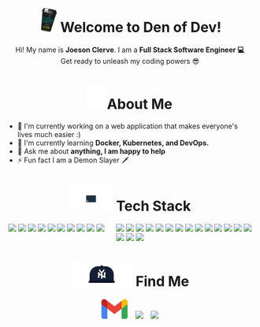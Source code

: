 <div align="center">
  <h1>
    <img src="coffee.gif" height="50">
    Welcome to Den of Dev!
  </h1>
</div>

<p align="center">Hi! My name is <b>Joeson Clerve</b>. I am a <b>Full Stack Software Engineer 💻</b><br>Get ready to unleash my coding powers 😎</p>

<div align="center">
  <h1>
    <img src="reel.gif" height="50">
    About Me
  </h1>
</div>

- 🔭 I'm currently working on a web application that makes everyone's lives much easier :)
- 🌱 I'm currently learning **Docker, Kubernetes, and DevOps.**
- 💬 Ask me about **anything, I am happy to help**
- ⚡ Fun fact I am a Demon Slayer 🗡️

<div align="center">
  <h1>
    <img src="filming.gif" height="50">
    Tech Stack
  </h1>
</div>

<div align="center">
  <a href="https://github.com/ItsMyBlackAxe#--teck-stack--"><img src="https://raw.githubusercontent.com/rahulbanerjee26/githubAboutMeGenerator/main/icons/java.svg" height="50"></a>
  <a href="https://github.com/ItsMyBlackAxe#--teck-stack--"><img src="https://raw.githubusercontent.com/rahulbanerjee26/githubAboutMeGenerator/main/icons/spring.svg" height="50"></a>
  <a href="https://github.com/ItsMyBlackAxe#--teck-stack--"><img src="https://raw.githubusercontent.com/rahulbanerjee26/githubAboutMeGenerator/main/icons/javascript.svg" height="50"></a>
  <a href="https://github.com/ItsMyBlackAxe#--teck-stack--"><img src="https://raw.githubusercontent.com/rahulbanerjee26/githubAboutMeGenerator/main/icons/reactjs.svg" height="50"></a>
  <a href="https://github.com/ItsMyBlackAxe#--teck-stack--"><img src="https://raw.githubusercontent.com/rahulbanerjee26/githubAboutMeGenerator/main/icons/python.svg" height="50"></a>
  <a href="https://github.com/ItsMyBlackAxe#--teck-stack--"><img src="https://raw.githubusercontent.com/rahulbanerjee26/githubAboutMeGenerator/main/icons/aws.svg" height="50"></a>
  <a href="https://github.com/ItsMyBlackAxe#--teck-stack--"><img src="https://raw.githubusercontent.com/rahulbanerjee26/githubAboutMeGenerator/main/icons/docker.svg" height="50"></a>
  <a href="https://github.com/ItsMyBlackAxe#--teck-stack--"><img src="https://raw.githubusercontent.com/rahulbanerjee26/githubAboutMeGenerator/main/icons/kubernetes.svg" height="50"></a>
  <a href="https://github.com/ItsMyBlackAxe#--teck-stack--"><img src="https://raw.githubusercontent.com/rahulbanerjee26/githubAboutMeGenerator/main/icons/git.svg" height="50"></a>
  <a href="https://github.com/ItsMyBlackAxe#--teck-stack--"><img src="https://raw.githubusercontent.com/rahulbanerjee26/githubAboutMeGenerator/main/icons/github.svg" height="50"></a>
  <a href="https://github.com/ItsMyBlackAxe#--teck-stack--"><img src="https://raw.githubusercontent.com/rahulbanerjee26/githubAboutMeGenerator/main/icons/kafka.svg" height="50" style="filter: brightness(0) invert(1);"></a>
  <a href="https://github.com/ItsMyBlackAxe#--teck-stack--"><img src="https://raw.githubusercontent.com/rahulbanerjee26/githubAboutMeGenerator/main/icons/postgresql.svg" height="50"></a>
  <a href="https://github.com/ItsMyBlackAxe#--teck-stack--"><img src="https://raw.githubusercontent.com/rahulbanerjee26/githubAboutMeGenerator/main/icons/postman.svg" height="50"></a>
  <a href="https://github.com/ItsMyBlackAxe#--teck-stack--"><img src="https://raw.githubusercontent.com/rahulbanerjee26/githubAboutMeGenerator/main/icons/mysql.svg" height="50"></a>
  <a href="https://github.com/ItsMyBlackAxe#--teck-stack--"><img src="https://raw.githubusercontent.com/rahulbanerjee26/githubAboutMeGenerator/main/icons/nodejs.svg" height="50"></a>
  <a href="https://github.com/ItsMyBlackAxe#--teck-stack--"><img src="https://raw.githubusercontent.com/rahulbanerjee26/githubAboutMeGenerator/main/icons/npm.svg" height="50"></a>
  <a href="https://github.com/ItsMyBlackAxe#--teck-stack--"><img src="https://raw.githubusercontent.com/rahulbanerjee26/githubAboutMeGenerator/main/icons/bootstrap.svg" height="50"></a>
  <a href="https://github.com/ItsMyBlackAxe#--teck-stack--"><img src="https://raw.githubusercontent.com/rahulbanerjee26/githubAboutMeGenerator/main/icons/kotlin.svg" height="50"></a>
  <a href="https://github.com/ItsMyBlackAxe#--teck-stack--"><img src="https://raw.githubusercontent.com/rahulbanerjee26/githubAboutMeGenerator/main/icons/php.svg" height="50"></a>
  <a href="https://github.com/ItsMyBlackAxe#--teck-stack--"><img src="https://raw.githubusercontent.com/rahulbanerjee26/githubAboutMeGenerator/main/icons/c.svg" height="50"></a>
  <a href="https://github.com/ItsMyBlackAxe#--teck-stack--"><img src="https://raw.githubusercontent.com/rahulbanerjee26/githubAboutMeGenerator/main/icons/express.svg" height="50"></a>
  <a href="https://github.com/ItsMyBlackAxe#--teck-stack--"><img src="https://raw.githubusercontent.com/rahulbanerjee26/githubAboutMeGenerator/main/icons/flutter.svg" height="50"></a>
  <a href="https://github.com/ItsMyBlackAxe#--teck-stack--"><img src="https://raw.githubusercontent.com/rahulbanerjee26/githubAboutMeGenerator/main/icons/linux.svg" height="50"></a>
  <a href="https://github.com/ItsMyBlackAxe#--teck-stack--"><img src="https://raw.githubusercontent.com/rahulbanerjee26/githubAboutMeGenerator/main/icons/go.svg" height="50"></a>
  <a href="https://github.com/ItsMyBlackAxe#--teck-stack--"><img src="https://raw.githubusercontent.com/rahulbanerjee26/githubAboutMeGenerator/main/icons/redis.svg" height="50"></a>
  <a href="https://github.com/ItsMyBlackAxe#--teck-stack--"><img src="https://raw.githubusercontent.com/rahulbanerjee26/githubAboutMeGenerator/main/icons/css.svg" height="50"></a>
  <a href="https://github.com/ItsMyBlackAxe#--teck-stack--"><img src="https://raw.githubusercontent.com/rahulbanerjee26/githubAboutMeGenerator/main/icons/html.svg" height="50"></a>
  <a href="https://github.com/ItsMyBlackAxe#--teck-stack--"><img src="https://raw.githubusercontent.com/rahulbanerjee26/githubAboutMeGenerator/main/icons/firebase.svg" height="50"></a>
</div>

<div align="center">
  <h1>
    <img src="cap.gif" height="50">
    Find Me
  </h1>
</div>

<div align="center">
  <a href="mailto:clervejoeson@gmail.com"><img src="https://github.com/ItsMyBlackAxe/ItsMyBlackAxe/blob/main/gmail.svg" height="40"></a>&nbsp;&nbsp;&nbsp;
  <a href="https://www.linkedin.com/in/joeson-clerve/"><img src="https://raw.githubusercontent.com/rahulbanerjee26/githubAboutMeGenerator/main/icons/linked-in-alt.svg" height="40"></a>&nbsp;&nbsp;&nbsp;
  <a href="https://www.instagram.com/clerve_9?igsh=YnlqbXRrcjh3anNu"><img src="https://raw.githubusercontent.com/rahulbanerjee26/githubAboutMeGenerator/main/icons/instagram.svg" height="40"></a>
</div>

